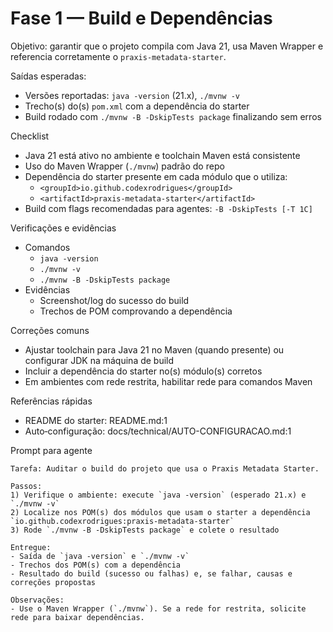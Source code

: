# Fase 1 — Build e Dependências

Objetivo: garantir que o projeto compila com Java 21, usa Maven Wrapper e referencia corretamente o `praxis-metadata-starter`.

Saídas esperadas:

- Versões reportadas: `java -version` (21.x), `./mvnw -v`
- Trecho(s) do(s) `pom.xml` com a dependência do starter
- Build rodado com `./mvnw -B -DskipTests package` finalizando sem erros

Checklist

- Java 21 está ativo no ambiente e toolchain Maven está consistente
- Uso do Maven Wrapper (`./mvnw`) padrão do repo
- Dependência do starter presente em cada módulo que o utiliza:
  - `<groupId>io.github.codexrodrigues</groupId>`
  - `<artifactId>praxis-metadata-starter</artifactId>`
- Build com flags recomendadas para agentes: `-B -DskipTests [-T 1C]`

Verificações e evidências

- Comandos
  - `java -version`
  - `./mvnw -v`
  - `./mvnw -B -DskipTests package`
- Evidências
  - Screenshot/log do sucesso do build
  - Trechos de POM comprovando a dependência

Correções comuns

- Ajustar toolchain para Java 21 no Maven (quando presente) ou configurar JDK na máquina de build
- Incluir a dependência do starter no(s) módulo(s) corretos
- Em ambientes com rede restrita, habilitar rede para comandos Maven

Referências rápidas

- README do starter: README.md:1
- Auto‑configuração: docs/technical/AUTO-CONFIGURACAO.md:1

Prompt para agente

```
Tarefa: Auditar o build do projeto que usa o Praxis Metadata Starter.

Passos:
1) Verifique o ambiente: execute `java -version` (esperado 21.x) e `./mvnw -v`
2) Localize nos POM(s) dos módulos que usam o starter a dependência `io.github.codexrodrigues:praxis-metadata-starter`
3) Rode `./mvnw -B -DskipTests package` e colete o resultado

Entregue:
- Saída de `java -version` e `./mvnw -v`
- Trechos dos POM(s) com a dependência
- Resultado do build (sucesso ou falhas) e, se falhar, causas e correções propostas

Observações:
- Use o Maven Wrapper (`./mvnw`). Se a rede for restrita, solicite rede para baixar dependências.
```

